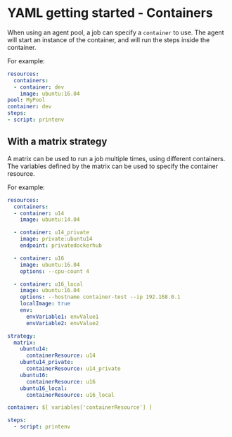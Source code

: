 # YAML getting started - Containers

When using an agent pool, a job can specify a `container` to use. The agent will start
an instance of the container, and will run the steps inside the container.

For example:

```yaml
resources:
  containers:
  - container: dev
    image: ubuntu:16.04
pool: MyPool
container: dev
steps:
- script: printenv
```

## With a matrix strategy

A matrix can be used to run a job multiple times, using different containers.
The variables defined by the matrix can be used to specify the container resource.

For example:

```yaml
resources:
  containers:
  - container: u14
    image: ubuntu:14.04

  - container: u14_private
    image: private:ubuntu14
    endpoint: privatedockerhub

  - container: u16
    image: ubuntu:16.04
    options: --cpu-count 4

  - container: u16_local
    image: ubuntu:16.04
    options: --hostname container-test --ip 192.168.0.1
    localImage: true
    env:
      envVariable1: envValue1
      envVariable2: envValue2

strategy:
  matrix:
    ubuntu14:
      containerResource: u14
    ubuntu14_private:
      containerResource: u14_private
    ubuntu16:
      containerResource: u16
    ubuntu16_local:
      containerResource: u16_local

container: $[ variables['containerResource'] ]

steps:
  - script: printenv
```
